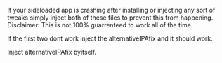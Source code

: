 If your sideloaded app is crashing after installing or injecting any sort of tweaks simply inject both of these files to prevent this from happening. 
Disclaimer: This is not 100% guarrenteed to work all of the time.

If the first two dont work inject the alternativeIPAfix and it should work. 

Inject alternativeIPAfix byitself.
